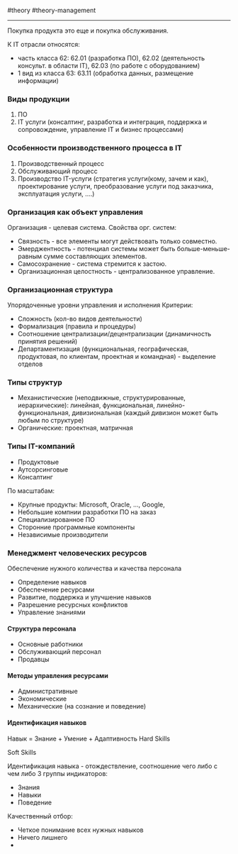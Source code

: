 #theory #theory-management
 
---
Покупка продукта это еще и покупка обслуживания.

К IT отрасли относятся:
- часть класса 62: 62.01 (разработка ПО), 62.02 (деятельность консульт. в области IT), 62.03 (по работе с оборудованием)
- 1 вид из класса 63: 63.11 (обработка данных, размещение информации)

### Виды продукции
1. ПО
2. IT услуги (консалтинг, разработка и интеграция, поддержка и сопровождение, управление IT и бизнес процессами)

### Особенности производственного процесса в IT
1. Производственный процесс
2. Обслуживающий процесс
3. Производство IT-услуги (стратегия услуги(кому, зачем и как), проектирование услуги, преобразование услуги под заказчика, эксплуатация услуги, ....)

### Организация как объект управления
Организация - целевая система.
Свойства орг. систем:
- Связность - все элементы могут действовать только совместно.
- Эмерджентность - потенциал системы может быть больше-меньше-равным сумме составляющих элементов.
- Самосохранение - система стремится к застою.
- Организационная целостность - централизованное управление.

### Организационная структура
Упорядоченные уровни управления и исполнения
Критерии:
- Сложность (кол-во видов деятельности)
- Формализация (правила и процедуры)
- Соотношение централизации/децентрализации (динамичность принятия решений)
- Департаментизация (функциональная, географическая, продуктовая, по клиентам, проектная и командная) - выделение отделов

### Типы структур
- Механистические (неподвижные, структурированные, иерархические): линейная, функциональная, линейно-функциональная, дивизиональная (каждый дивизион может быть любым по структуре)
- Органические: проектная, матричная

### Типы IT-компаний
- Продуктовые
- Аутсорсинговые
- Консалтинг

По масштабам:
- Крупные продукты: Microsoft, Oracle, ..., Google, 
- Небольшие компнии разработки ПО на заказ
- Специализированное ПО
- Сторонние программные компоненты
- Независимые производители

### Менеджмент человеческих ресурсов
Обеспечение нужного количества и качества персонала
- Определение навыков
- Обеспечение ресурсами
- Развитие, поддержка и улучшение навыков
- Разрешение ресурсных конфликтов
- Управление знаниями

#### Структура персонала
- Основные работники
- Обслуживающий персонал
- Продавцы

#### Методы управления ресурсами
- Административные
- Экономические
- Механические (на сознание и поведение)

#### Идентификация навыков
Навык = Знание + Умение + Адаптивность
Hard Skills

Soft Skills

Идентификация навыка - отождествление, соотношение чего либо с чем либо
3 группы индикаторов:
- Знания
- Навыки
- Поведение

Качественный отбор:
- Четкое понимание всех нужных навыков
- Ничего лишнего
- 